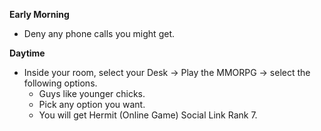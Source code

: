 **Early Morning**

- Deny any phone calls you might get.

**Daytime**

- Inside your room, select your Desk -> Play the MMORPG -> select the following options.
  - Guys like younger chicks.
  - Pick any option you want.
  - You will get Hermit (Online Game) Social Link Rank 7.
